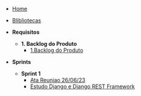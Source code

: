 - [Home](/)
- [Blibliotecas](/ferramentas.md)

- **Requisitos**

  - **1. Backlog do Produto**
    - [1.Backlog do Produto](/Requisitos/backlog.md)
    
- **Sprints**

  - **Sprint 1**
    - [Ata Reuniao 26/06/23](/AtaReuniao/AtaReuniao_2606.md)
    - [Estudo Django e Django REST Framework](/Estudos/Django.md)



